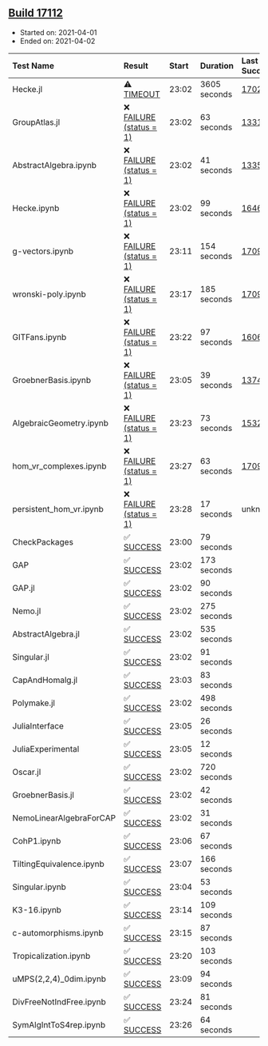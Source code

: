 ## [Build 17112](https://oscarci.mathematik.uni-kl.de/job/oscar/17112/)

* Started on: 2021-04-01
* Ended on: 2021-04-02

| Test Name    | Result | Start | Duration | Last Success | First Failure |
|:-------------|:-------|:------|:---------|:-------------|:--------------|
| Hecke.jl | ⚠ [TIMEOUT](https://oscarci.mathematik.uni-kl.de/job/oscar/17112/artifact/logs/build-17112/Hecke.jl.log) | 23:02 | 3605 seconds | [17022](https://oscarci.mathematik.uni-kl.de/job/oscar/17022/) | [17023](https://oscarci.mathematik.uni-kl.de/job/oscar/17023/) |
| GroupAtlas.jl | ❌ [FAILURE (status = 1)](https://oscarci.mathematik.uni-kl.de/job/oscar/17112/artifact/logs/build-17112/GroupAtlas.jl.log) | 23:02 | 63 seconds | [13311](https://oscarci.mathematik.uni-kl.de/job/oscar/13311/) | [13312](https://oscarci.mathematik.uni-kl.de/job/oscar/13312/) |
| AbstractAlgebra.ipynb | ❌ [FAILURE (status = 1)](https://oscarci.mathematik.uni-kl.de/job/oscar/17112/artifact/logs/build-17112/AbstractAlgebra.ipynb.log) | 23:02 | 41 seconds | [13355](https://oscarci.mathematik.uni-kl.de/job/oscar/13355/) | [13356](https://oscarci.mathematik.uni-kl.de/job/oscar/13356/) |
| Hecke.ipynb | ❌ [FAILURE (status = 1)](https://oscarci.mathematik.uni-kl.de/job/oscar/17112/artifact/logs/build-17112/Hecke.ipynb.log) | 23:02 | 99 seconds | [16463](https://oscarci.mathematik.uni-kl.de/job/oscar/16463/) | [16464](https://oscarci.mathematik.uni-kl.de/job/oscar/16464/) |
| g-vectors.ipynb | ❌ [FAILURE (status = 1)](https://oscarci.mathematik.uni-kl.de/job/oscar/17112/artifact/logs/build-17112/g-vectors.ipynb.log) | 23:11 | 154 seconds | [17099](https://oscarci.mathematik.uni-kl.de/job/oscar/17099/) | [17100](https://oscarci.mathematik.uni-kl.de/job/oscar/17100/) |
| wronski-poly.ipynb | ❌ [FAILURE (status = 1)](https://oscarci.mathematik.uni-kl.de/job/oscar/17112/artifact/logs/build-17112/wronski-poly.ipynb.log) | 23:17 | 185 seconds | [17098](https://oscarci.mathematik.uni-kl.de/job/oscar/17098/) | [17099](https://oscarci.mathematik.uni-kl.de/job/oscar/17099/) |
| GITFans.ipynb | ❌ [FAILURE (status = 1)](https://oscarci.mathematik.uni-kl.de/job/oscar/17112/artifact/logs/build-17112/GITFans.ipynb.log) | 23:22 | 97 seconds | [16068](https://oscarci.mathematik.uni-kl.de/job/oscar/16068/) | [16069](https://oscarci.mathematik.uni-kl.de/job/oscar/16069/) |
| GroebnerBasis.ipynb | ❌ [FAILURE (status = 1)](https://oscarci.mathematik.uni-kl.de/job/oscar/17112/artifact/logs/build-17112/GroebnerBasis.ipynb.log) | 23:05 | 39 seconds | [13748](https://oscarci.mathematik.uni-kl.de/job/oscar/13748/) | [13749](https://oscarci.mathematik.uni-kl.de/job/oscar/13749/) |
| AlgebraicGeometry.ipynb | ❌ [FAILURE (status = 1)](https://oscarci.mathematik.uni-kl.de/job/oscar/17112/artifact/logs/build-17112/AlgebraicGeometry.ipynb.log) | 23:23 | 73 seconds | [15322](https://oscarci.mathematik.uni-kl.de/job/oscar/15322/) | [15323](https://oscarci.mathematik.uni-kl.de/job/oscar/15323/) |
| hom_vr_complexes.ipynb | ❌ [FAILURE (status = 1)](https://oscarci.mathematik.uni-kl.de/job/oscar/17112/artifact/logs/build-17112/hom_vr_complexes.ipynb.log) | 23:27 | 63 seconds | [17099](https://oscarci.mathematik.uni-kl.de/job/oscar/17099/) | [17100](https://oscarci.mathematik.uni-kl.de/job/oscar/17100/) |
| persistent_hom_vr.ipynb | ❌ [FAILURE (status = 1)](https://oscarci.mathematik.uni-kl.de/job/oscar/17112/artifact/logs/build-17112/persistent_hom_vr.ipynb.log) | 23:28 | 17 seconds | unknown | unknown |
| CheckPackages | ✅ [SUCCESS](https://oscarci.mathematik.uni-kl.de/job/oscar/17112/artifact/logs/build-17112/CheckPackages.log) | 23:00 | 79 seconds |  |  |
| GAP | ✅ [SUCCESS](https://oscarci.mathematik.uni-kl.de/job/oscar/17112/artifact/logs/build-17112/GAP.log) | 23:02 | 173 seconds |  |  |
| GAP.jl | ✅ [SUCCESS](https://oscarci.mathematik.uni-kl.de/job/oscar/17112/artifact/logs/build-17112/GAP.jl.log) | 23:02 | 90 seconds |  |  |
| Nemo.jl | ✅ [SUCCESS](https://oscarci.mathematik.uni-kl.de/job/oscar/17112/artifact/logs/build-17112/Nemo.jl.log) | 23:02 | 275 seconds |  |  |
| AbstractAlgebra.jl | ✅ [SUCCESS](https://oscarci.mathematik.uni-kl.de/job/oscar/17112/artifact/logs/build-17112/AbstractAlgebra.jl.log) | 23:02 | 535 seconds |  |  |
| Singular.jl | ✅ [SUCCESS](https://oscarci.mathematik.uni-kl.de/job/oscar/17112/artifact/logs/build-17112/Singular.jl.log) | 23:02 | 91 seconds |  |  |
| CapAndHomalg.jl | ✅ [SUCCESS](https://oscarci.mathematik.uni-kl.de/job/oscar/17112/artifact/logs/build-17112/CapAndHomalg.jl.log) | 23:03 | 83 seconds |  |  |
| Polymake.jl | ✅ [SUCCESS](https://oscarci.mathematik.uni-kl.de/job/oscar/17112/artifact/logs/build-17112/Polymake.jl.log) | 23:02 | 498 seconds |  |  |
| JuliaInterface | ✅ [SUCCESS](https://oscarci.mathematik.uni-kl.de/job/oscar/17112/artifact/logs/build-17112/JuliaInterface.log) | 23:05 | 26 seconds |  |  |
| JuliaExperimental | ✅ [SUCCESS](https://oscarci.mathematik.uni-kl.de/job/oscar/17112/artifact/logs/build-17112/JuliaExperimental.log) | 23:05 | 12 seconds |  |  |
| Oscar.jl | ✅ [SUCCESS](https://oscarci.mathematik.uni-kl.de/job/oscar/17112/artifact/logs/build-17112/Oscar.jl.log) | 23:02 | 720 seconds |  |  |
| GroebnerBasis.jl | ✅ [SUCCESS](https://oscarci.mathematik.uni-kl.de/job/oscar/17112/artifact/logs/build-17112/GroebnerBasis.jl.log) | 23:02 | 42 seconds |  |  |
| NemoLinearAlgebraForCAP | ✅ [SUCCESS](https://oscarci.mathematik.uni-kl.de/job/oscar/17112/artifact/logs/build-17112/NemoLinearAlgebraForCAP.log) | 23:02 | 31 seconds |  |  |
| CohP1.ipynb | ✅ [SUCCESS](https://oscarci.mathematik.uni-kl.de/job/oscar/17112/artifact/logs/build-17112/CohP1.ipynb.log) | 23:06 | 67 seconds |  |  |
| TiltingEquivalence.ipynb | ✅ [SUCCESS](https://oscarci.mathematik.uni-kl.de/job/oscar/17112/artifact/logs/build-17112/TiltingEquivalence.ipynb.log) | 23:07 | 166 seconds |  |  |
| Singular.ipynb | ✅ [SUCCESS](https://oscarci.mathematik.uni-kl.de/job/oscar/17112/artifact/logs/build-17112/Singular.ipynb.log) | 23:04 | 53 seconds |  |  |
| K3-16.ipynb | ✅ [SUCCESS](https://oscarci.mathematik.uni-kl.de/job/oscar/17112/artifact/logs/build-17112/K3-16.ipynb.log) | 23:14 | 109 seconds |  |  |
| c-automorphisms.ipynb | ✅ [SUCCESS](https://oscarci.mathematik.uni-kl.de/job/oscar/17112/artifact/logs/build-17112/c-automorphisms.ipynb.log) | 23:15 | 87 seconds |  |  |
| Tropicalization.ipynb | ✅ [SUCCESS](https://oscarci.mathematik.uni-kl.de/job/oscar/17112/artifact/logs/build-17112/Tropicalization.ipynb.log) | 23:20 | 103 seconds |  |  |
| uMPS(2,2,4)_0dim.ipynb | ✅ [SUCCESS](https://oscarci.mathematik.uni-kl.de/job/oscar/17112/artifact/logs/build-17112/uMPS-2-2-4-_0dim.ipynb.log) | 23:09 | 94 seconds |  |  |
| DivFreeNotIndFree.ipynb | ✅ [SUCCESS](https://oscarci.mathematik.uni-kl.de/job/oscar/17112/artifact/logs/build-17112/DivFreeNotIndFree.ipynb.log) | 23:24 | 81 seconds |  |  |
| SymAlgIntToS4rep.ipynb | ✅ [SUCCESS](https://oscarci.mathematik.uni-kl.de/job/oscar/17112/artifact/logs/build-17112/SymAlgIntToS4rep.ipynb.log) | 23:26 | 64 seconds |  |  |
